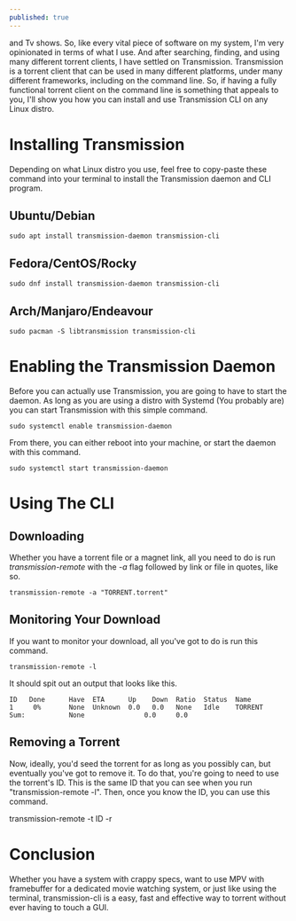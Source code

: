 ```yaml
---
published: true
---
```

and Tv shows. So, like every vital piece of software on my system, I'm very opinionated in terms of what I use. And after searching, finding, and using many different torrent clients, I have settled on Transmission. Transmission is a torrent client that can be used in many different platforms, under many different frameworks, including on the command line. So, if having a fully functional torrent client on the command line is something that appeals to you, I'll show you how you can install and use Transmission CLI on any Linux distro.  

# Installing Transmission

Depending on what Linux distro you use, feel free to copy-paste these command into your terminal to install the Transmission daemon and CLI program. 

## Ubuntu/Debian 

    sudo apt install transmission-daemon transmission-cli

## Fedora/CentOS/Rocky 

    sudo dnf install transmission-daemon transmission-cli 

## Arch/Manjaro/Endeavour
    
    sudo pacman -S libtransmission transmission-cli 

# Enabling the Transmission Daemon 

Before you can actually use Transmission, you are going to have to start the daemon. As long as you are using a distro with Systemd (You probably are) you can start Transmission with this simple command. 

    sudo systemctl enable transmission-daemon

From there, you can either reboot into your machine, or start the daemon with this command. 

    sudo systemctl start transmission-daemon

# Using The CLI 

## Downloading 

Whether you have a torrent file or a magnet link, all you need to do is run *transmission-remote* with the *-a* flag followed by link or file in quotes, like so. 

    transmission-remote -a "TORRENT.torrent"

## Monitoring Your Download 

If you want to monitor your download, all you've got to do is run this command. 

    transmission-remote -l 

It should spit out an output that looks like this. 

	ID   Done      Have  ETA      Up    Down  Ratio  Status  Name
    1     0%       None  Unknown  0.0   0.0   None   Idle    TORRENT
    Sum:           None               0.0     0.0

## Removing a Torrent 

Now, ideally, you'd seed the torrent for as long as you possibly can, but eventually you've got to remove it. To do that, you're going to need to use the torrent's ID. This is the same ID that you can see when you run "transmission-remote -l". Then, once you know the ID, you can use this command. 

  transmission-remote -t ID -r

# Conclusion 

Whether you have a system with crappy specs, want to use MPV with framebuffer for a dedicated movie watching system, or just like using the terminal, transmission-cli is a easy, fast and effective way to torrent without ever having to touch a GUI.
